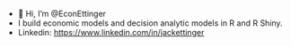 - 👋 Hi, I’m @EconEttinger
-   I build economic models and decision analytic models in R and R Shiny.
-   Linkedin: https://www.linkedin.com/in/jackettinger
